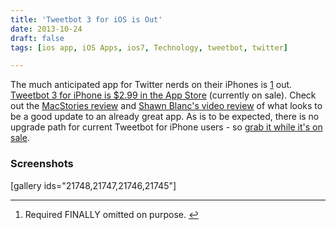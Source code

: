 ```yaml
---
title: 'Tweetbot 3 for iOS is Out'
date: 2013-10-24
draft: false
tags: [ios app, iOS Apps, ios7, Technology, tweetbot, twitter]

---
```


The much anticipated app for Twitter nerds on their iPhones is [1](#fn-21744:1) out. [Tweetbot 3 for iPhone is $2.99 in the App Store](https://itunes.apple.com/ca/app/tweetbot-3-for-twitter-iphone/id722294701?mt=8) (currently on sale). Check out the [MacStories review](http://www.macstories.net/reviews/tweetbot-3-review-human-after-all/) and [Shawn Blanc's video review](http://shawnblanc.net/2013/10/video-review-new-tweetbot-ios7/) of what looks to be a good update to an already great app. As is to be expected, there is no upgrade path for current Tweetbot for iPhone users - so [grab it while it's on sale](https://itunes.apple.com/ca/app/tweetbot-3-for-twitter-iphone/id722294701?mt=8).

### Screenshots

\[gallery ids="21748,21747,21746,21745"\]

* * *

1.  Required FINALLY omitted on purpose. [↩](#fnref-21744:1)